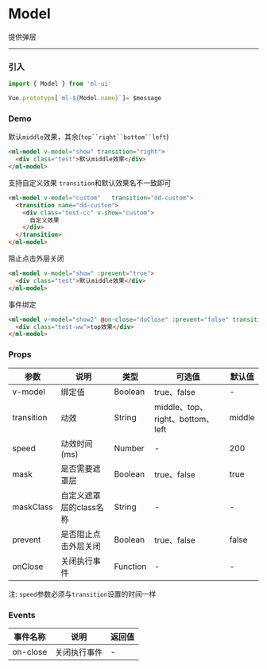# Model

提供弹层
<hr>

### 引入

```js
import { Model } from 'ml-ui'

Vue.prototype[`ml-${Model.name}`]= $message
```
### Demo

默认`middle`效果，其余(`top``right``bottom``left`)
```html
<ml-model v-model="show" transition="right">
  <div class="test">默认middle效果</div>
</ml-model>
```
支持自定义效果 `transition`和默认效果名不一致即可
```html
<ml-model v-model="custom"   transition="dd-custom">
  <transition name="dd-custom">
    <div class="test-cc" v-show="custom">
      自定义效果
    </div>
  </transition>
</ml-model>
```

阻止点击外层关闭
```html
<ml-model v-model="show" :prevent="true">
  <div class="test">默认middle效果</div>
</ml-model>
```
事件绑定
```html
<ml-model v-model="show2" @on-close="doClose" :prevent="false" transition="top">
  <div class="test-ww">top效果</div>
</ml-model>
```
### Props
| 参数          | 说明            | 类型            | 可选值                 | 默认值   |
|------------- |---------------- |---------------- |---------------------- |-------- |
| v-model       | 绑定值   | Boolean  | true、false | - |
| transition       | 动效   | String | middle、top、right、bottom、left| middle |
| speed       | 动效时间(ms)   | Number | -| 200 |
| mask    | 是否需要遮罩层   | Boolean  | true、false | true |
| maskClass    | 自定义遮罩层的class名称   | String  | - | - |
| prevent    | 是否阻止点击外层关闭   | Boolean  | true、false | false |
| onClose    | 关闭执行事件   | Function  | - | - |

注: `speed`参数必须与`transition`设置的时间一样

### Events
| 事件名称          | 说明            | 返回值 |
|-------------  |---------------- | ---- |
|on-close	  | 关闭执行事件	 | - |

